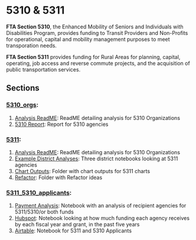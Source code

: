 # 5310 & 5311 

**FTA Section 5310**, the Enhanced Mobility of Seniors and Individuals with Disabilities Program, provides funding to Transit Providers and Non-Profits for operational, capital and mobility management purposes to meet transporation needs.

**FTA Section 5311** provides funding for Rural Areas for planning, capital, operating, job access and reverse commute projects, and the acquisition of public transportation services. 

## Sections

### [5310_orgs](./5310_orgs/):
1. [Analysis ReadME](./5310_orgs/readme_analysis.md): ReadME detailing analysis for 5310 Organizations 
2. [5310 Report](https://docs.calitp.org/data-analyses/5310_5311/5310_orgs/5310_report_output.html): Report for 5310 agencies

### [5311](./5311/):
1. [Analysis ReadME](./5311/readme_analysis.md): ReadME detailing analysis for 5310 Organizations
2. [Example District Analyses](./5311/district_analyses/): Three district notebooks looking at 5311 agencies
3. [Chart Outputs](./5311/chart_outputs/): Folder with chart outputs for 5311 charts
4. [Refactor](./5311/refactor/): Folder with Refactor ideas

### [5311_5310_applicants](./5311_5310_applicants/):
1. [Payment Analysis](./5311_5310_applicants/payment_analysis.ipynb): Notebook with an analysis of recipient agencies for 5311/5310/or both funds
2. [Hubspot](./5311_5310_applicants/hubspot.ipynb): Notebook looking at how much funding each agency receives by each fiscal year and grant, in the past five years
3. [Airtable](./5311_5310_applicants/airtable.ipynb): Notebook for 5311 and 5310 Applicants
